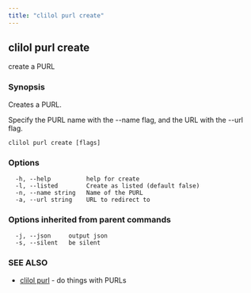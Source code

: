 ```yaml
---
title: "clilol purl create"
---
```

## clilol purl create

create a PURL

### Synopsis

Creates a PURL.

Specify the PURL name with the --name flag, and the URL with the
--url flag.

```
clilol purl create [flags]
```

### Options

```
  -h, --help          help for create
  -l, --listed        Create as listed (default false)
  -n, --name string   Name of the PURL
  -a, --url string    URL to redirect to
```

### Options inherited from parent commands

```
  -j, --json     output json
  -s, --silent   be silent
```

### SEE ALSO

* [clilol purl](clilol_purl.md)	 - do things with PURLs

